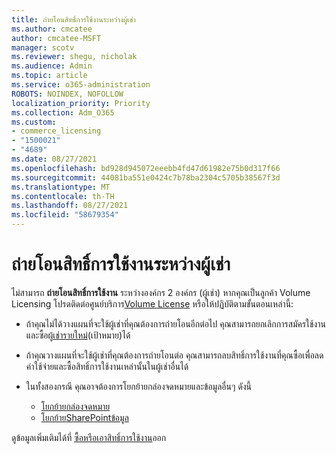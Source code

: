 ```yaml
---
title: ถ่ายโอนสิทธิ์การใช้งานระหว่างผู้เช่า
ms.author: cmcatee
author: cmcatee-MSFT
manager: scotv
ms.reviewer: shegu, nicholak
ms.audience: Admin
ms.topic: article
ms.service: o365-administration
ROBOTS: NOINDEX, NOFOLLOW
localization_priority: Priority
ms.collection: Adm_O365
ms.custom:
- commerce_licensing
- "1500021"
- "4689"
ms.date: 08/27/2021
ms.openlocfilehash: bd928d945072eeebb4fd47d61982e75b0d317f66
ms.sourcegitcommit: 44081ba551e0424c7b78ba2304c5705b38567f3d
ms.translationtype: MT
ms.contentlocale: th-TH
ms.lasthandoff: 08/27/2021
ms.locfileid: "58679354"
---
```

# <a name="transfer-licenses-between-tenants"></a>ถ่ายโอนสิทธิ์การใช้งานระหว่างผู้เช่า

ไม่สามารถ **ถ่ายโอนสิทธิ์การใช้งาน** ระหว่างองค์กร 2 องค์กร (ผู้เช่า) หากคุณเป็นลูกค้า Volume Licensing โปรดติดต่อศูนย์บริการ[Volume License](https://support.microsoft.com/help/4471406/how-to-contact-the-microsoft-volume-licensing-service-center) หรือให้ปฏิบัติตามขั้นตอนเหล่านี้:

- ถ้าคุณไม่ได้วางแผนที่จะใช้ผู้เช่าที่คุณต้องการถ่ายโอนอีกต่อไป คุณสามารถยกเลิกการสมัครใช้งานและซื้อผู้[เช่ารายใหม่](https://www.microsoft.com/microsoft-365/business/compare-all-microsoft-365-business-products?rtc=2&activetab=tab:primaryr2)(เป้าหมาย)[](https://admin.microsoft.com/Adminportal/Home?source=applauncher#/subscriptions)ได้
- ถ้าคุณวางแผนที่จะใช้ผู้เช่าที่คุณต้องการถ่ายโอนต่อ คุณสามารถลบสิทธิ์การใช้งานที่คุณซื้อเพื่อลดค่าใช้จ่ายและซื้อสิทธิ์การใช้งานเหล่านั้นในผู้[](https://docs.microsoft.com/microsoft-365/commerce/licenses/buy-licenses#buy-or-remove-licenses-for-your-business-subscription)เช่าอื่นได้
- ในทั้งสองกรณี คุณอาจต้องการโยกย้ายกล่องจดหมายและข้อมูลอื่นๆ ดังนี้

    - [โยกย้ายกล่องจดหมาย](https://docs.microsoft.com/Exchange/mailbox-migration/migrate-mailboxes-across-tenants)
    - [โยกย้ายSharePointข้อมูล](https://aka.ms/modernSpoAdminCenter/CloudContentMigrations)

ดูข้อมูลเพิ่มเติมได้ที่ [ซื้อหรือเอาสิทธิ์การใช้งาน](https://docs.microsoft.com/microsoft-365/commerce/licenses/buy-licenses)ออก
